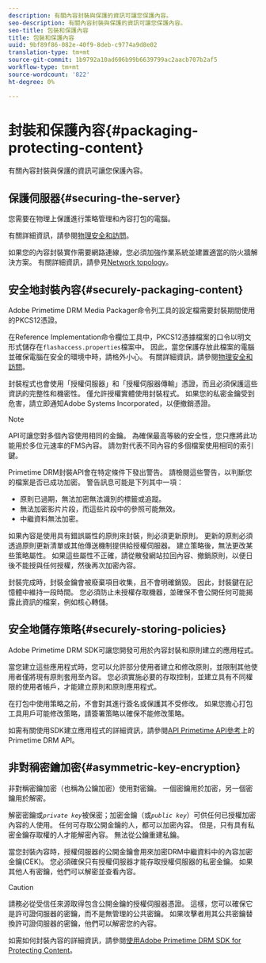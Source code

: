 ```yaml
---
description: 有關內容封裝與保護的資訊可讓您保護內容。
seo-description: 有關內容封裝與保護的資訊可讓您保護內容。
seo-title: 包裝和保護內容
title: 包裝和保護內容
uuid: 9bf89f86-082e-40f9-8deb-c9774a9d8e02
translation-type: tm+mt
source-git-commit: 1b9792a10ad606b99b6639799ac2aacb707b2af5
workflow-type: tm+mt
source-wordcount: '822'
ht-degree: 0%

---
```



# 封裝和保護內容{#packaging-protecting-content}

有關內容封裝與保護的資訊可讓您保護內容。

## 保護伺服器{#securing-the-server}

您需要在物理上保護進行策略管理和內容打包的電腦。

有關詳細資訊，請參閱[物理安全和訪問](../../secure-deployment-guidelines/physical-sec-and-access.md)。

如果您的內容封裝實作需要網路連線，您必須加強作業系統並建置適當的防火牆解決方案。 有關詳細資訊，請參見[Network topology](../../secure-deployment-guidelines/overview/network-topology.md)。

## 安全地封裝內容{#securely-packaging-content}

Adobe Primetime DRM Media Packager命令列工具的設定檔需要封裝期間使用的PKCS12憑證。

在Reference Implementation命令欄位工具中，PKCS12憑據檔案的口令以明文形式儲存在`flashaccess.properties`檔案中。 因此，當您保護存放此檔案的電腦並確保電腦在安全的環境中時，請格外小心。 有關詳細資訊，請參閱[物理安全和訪問](../../secure-deployment-guidelines/physical-sec-and-access.md)。

封裝程式也會使用「授權伺服器」和「授權伺服器傳輸」憑證，而且必須保護這些資訊的完整性和機密性。 僅允許授權實體使用封裝程式。 如果您的私密金鑰受到危害，請立即通知Adobe Systems Incorporated，以便撤銷憑證。

>[!NOTE]
>
>API可讓您對多個內容使用相同的金鑰。 為確保最高等級的安全性，您只應將此功能用於多位元速率的FMS內容。 請勿對代表不同內容的多個檔案使用相同的索引鍵。

Primetime DRM封裝API會在特定條件下發出警告。 請檢閱這些警告，以判斷您的檔案是否已成功加密。 警告訊息可能是下列其中一項：

* 原則已過期，無法加密無法識別的標籤或追蹤。
* 無法加密影片片段，而這些片段中的參照可能無效。
* 中繼資料無法加密。

如果內容是使用具有錯誤屬性的原則來封裝，則必須更新原則。 更新的原則必須透過原則更新清單或其他傳送機制提供給授權伺服器。 建立策略後，無法更改某些策略屬性。 如果這些屬性不正確，請從散發網站拉回內容、撤銷原則，以便日後不能授與任何授權，然後再次加密內容。

封裝完成時，封裝金鑰會被廢棄項目收集，且不會明確銷毀。 因此，封裝鍵在記憶體中維持一段時間。 您必須防止未授權存取機器，並確保不會公開任何可能揭露此資訊的檔案，例如核心轉儲。

## 安全地儲存策略{#securely-storing-policies}

Adobe Primetime DRM SDK可讓您開發可用於內容封裝和原則建立的應用程式。

當您建立這些應用程式時，您可以允許部分使用者建立和修改原則，並限制其他使用者僅將現有原則套用至內容。 您必須實施必要的存取控制，並建立具有不同權限的使用者帳戶，才能建立原則和原則應用程式。

在打包中使用策略之前，不會對其進行簽名或保護其不受修改。 如果您擔心打包工具用戶可能修改策略，請簽署策略以確保不能修改策略。

如需有關使用SDK建立應用程式的詳細資訊，請參閱[API Primetime API參考](https://help.adobe.com/en_US/primetime/api/index.html#api-Adobe_Primetime_API_References)上的Primetime DRM API。

## 非對稱密鑰加密{#asymmetric-key-encryption}

非對稱密鑰加密（也稱為公鑰加密）使用對密鑰。 一個密鑰用於加密，另一個密鑰用於解密。

解密密鑰或&#x200B;*`private key`*&#x200B;被保密；加密金鑰（或&#x200B;*`public key`*）可供任何已授權加密內容的人使用。 任何可存取公開金鑰的人，都可以加密內容。 但是，只有具有私密金鑰存取權的人才能解密內容。 無法從公鑰重建私鑰。

當您封裝內容時，授權伺服器的公開金鑰會用來加密DRM中繼資料中的內容加密金鑰(CEK)。 您必須確保只有授權伺服器才能存取授權伺服器的私密金鑰。 如果其他人有密鑰，他們可以解密並查看內容。

>[!CAUTION]
>
>請務必從受信任來源取得包含公開金鑰的授權伺服器憑證。 這樣，您可以確保它是許可證伺服器的密鑰，而不是無管理的公共密鑰。 如果攻擊者用其公共密鑰替換許可證伺服器的密鑰，他們可以解密您的內容。

如需如何封裝內容的詳細資訊，請參閱[使用Adobe Primetime DRM SDK for Protecting Content](https://helpx.adobe.com/content/dam/help/en/primetime/drm/drm_protecting_content.pdf)。